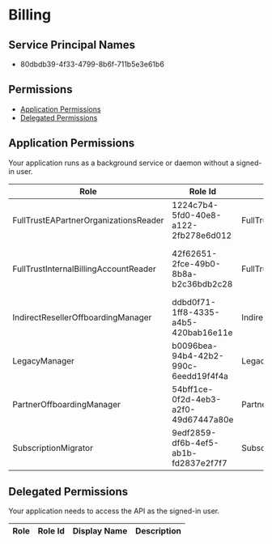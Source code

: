 # Billing
## Service Principal Names
- 80dbdb39-4f33-4799-8b6f-711b5e3e61b6

 ## Permissions
- [Application Permissions](#application-permissions)
- [Delegated Permissions](#delegated-permissions)

## Application Permissions
Your application runs as a background service or daemon without a signed-in user.

| Role | Role Id | Display Name | Description |
|---|---|---|---|
| FullTrustEAPartnerOrganizationsReader | 1224c7b4-5fd0-40e8-a122-2fb278e6d012 | FullTrustEAPartnerOrganizationsReader | FullTrust EA Partner Organizations Reader |
| FullTrustInternalBillingAccountReader | 42f62651-2fce-49b0-8b8a-b2c36bdb2c28 | FullTrustInternalBillingAccountReader | Full Trust Internal Billing Account Reader |
| IndirectResellerOffboardingManager | ddbd0f71-1ff8-4335-a4b5-420bab16e11e | IndirectResellerOffboardingManager | Indirect Reseller Offboarding Manager |
| LegacyManager | b0096bea-94b4-42b2-990c-6eedd19f4f4a | LegacyManager | Manger of legacy APIs |
| PartnerOffboardingManager | 54bff1ce-0f2d-4eb3-a2f0-49d67447a80e | PartnerOffboardingManager | Partner Offboarding Manager |
| SubscriptionMigrator | 9edf2859-df6b-4ef5-ab1b-fd2837e2f7f7 | SubscriptionMigrator | Subscription Migrator |

## Delegated Permissions
Your application needs to access the API as the signed-in user. 

| Role | Role Id | Display Name | Description |
|---|---|---|---|

